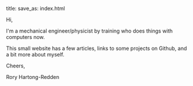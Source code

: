title:
save_as: index.html

Hi,

I'm a mechanical engineer/physicist by training who does things with computers now.

This small website has a few articles, links to some projects on Github,
and a bit more about myself.

Cheers,

Rory Hartong-Redden
